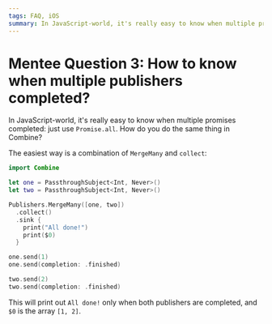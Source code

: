 ```yaml
---
tags: FAQ, iOS
summary: In JavaScript-world, it's really easy to know when multiple promises completed: just use Promise.all. How do you do the same thing in Combine?
---
```


# Mentee Question 3: How to know when multiple publishers completed?
In JavaScript-world, it's really easy to know when multiple promises completed: just use `Promise.all`. How do you do the same thing in Combine?

The easiest way is a combination of `MergeMany` and `collect`:

```swift
import Combine

let one = PassthroughSubject<Int, Never>()
let two = PassthroughSubject<Int, Never>()

Publishers.MergeMany([one, two])
  .collect()
  .sink {
    print("All done!")
    print($0)
  }

one.send(1)
one.send(completion: .finished)

two.send(2)
two.send(completion: .finished)
```

This will print out `All done!` only when both publishers are completed, and `$0` is the array `[1, 2]`.